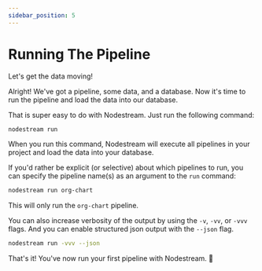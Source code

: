 ```yaml
---
sidebar_position: 5
---
```


# Running The Pipeline

Let's get the data moving!

Alright! We've got a pipeline, some data, and a database. Now it's time to run the pipeline and load the data into our database.

That is super easy to do with Nodestream. Just run the following command:

```bash
nodestream run
```

When you run this command, Nodestream will execute all pipelines in your project and load the data into your database.

If you'd rather be explicit (or selective) about which pipelines to run, you can specify the pipeline name(s) as an argument to the `run` command:

```bash
nodestream run org-chart
```

This will only run the `org-chart` pipeline.

You can also increase verbosity of the output by using the `-v`, `-vv`, or `-vvv` flags.
And you can enable structured json output with the `--json` flag.

```bash
nodestream run -vvv --json
```

That's it! You've now run your first pipeline with Nodestream. 🎉
